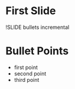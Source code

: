 <!SLIDE title-slide>

# First Slide #

!SLIDE bullets incremental
# Bullet Points #

* first point
* second point
* third point
